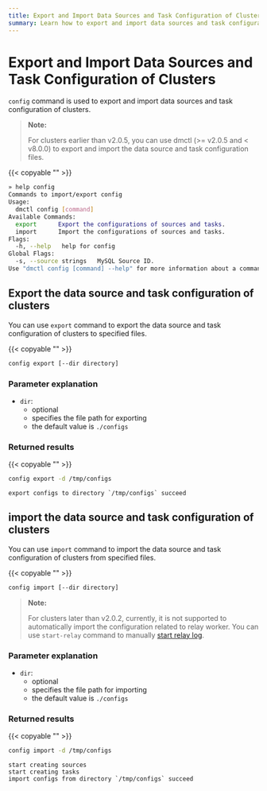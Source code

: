 ```yaml
---
title: Export and Import Data Sources and Task Configuration of Clusters
summary: Learn how to export and import data sources and task configuration of clusters when you use DM.
---
```


# Export and Import Data Sources and Task Configuration of Clusters

`config` command is used to export and import data sources and task configuration of clusters.

> **Note:**
>
> For clusters earlier than v2.0.5, you can use dmctl (>= v2.0.5 and < v8.0.0) to export and import the data source and task configuration files.

{{< copyable "" >}}

```bash
» help config
Commands to import/export config
Usage:
  dmctl config [command]
Available Commands:
  export      Export the configurations of sources and tasks.
  import      Import the configurations of sources and tasks.
Flags:
  -h, --help   help for config
Global Flags:
  -s, --source strings   MySQL Source ID.
Use "dmctl config [command] --help" for more information about a command.
```

## Export the data source and task configuration of clusters

You can use `export` command to export the data source and task configuration of clusters to specified files.

{{< copyable "" >}}

```bash
config export [--dir directory]
```

### Parameter explanation

- `dir`:
    - optional
    - specifies the file path for exporting
    - the default value is `./configs`

### Returned results

{{< copyable "" >}}

```bash
config export -d /tmp/configs
```

```
export configs to directory `/tmp/configs` succeed
```

## import the data source and task configuration of clusters

You can use `import` command to import the data source and task configuration of clusters from specified files.

{{< copyable "" >}}

```bash
config import [--dir directory]
```

> **Note:**
>
> For clusters later than v2.0.2, currently, it is not supported to automatically import the configuration related to relay worker. You can use `start-relay` command to manually [start relay log](/dm/relay-log.md#enable-and-disable-relay-log).

### Parameter explanation

- `dir`:
    - optional
    - specifies the file path for importing
    - the default value is `./configs`

### Returned results

{{< copyable "" >}}

```bash
config import -d /tmp/configs
```

```
start creating sources
start creating tasks
import configs from directory `/tmp/configs` succeed
```
